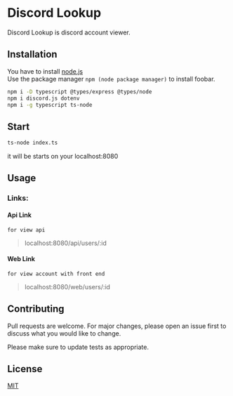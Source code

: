 # Discord Lookup

Discord Lookup is discord account viewer.

## Installation

You have to install [node.js](https://nodejs.org/en/)\
Use the package manager `npm (node package manager)` to install foobar.

```bash
npm i -D typescript @types/express @types/node
npm i discord.js dotenv
npm i -g typescript ts-node
```

## Start

```bash
ts-node index.ts
```

it will be starts on your localhost:8080

## Usage

### Links:
#### Api Link
`for view api`
> localhost:8080/api/users/:id
#### Web Link
`for view account with front end`
> localhost:8080/web/users/:id
## Contributing
Pull requests are welcome. For major changes, please open an issue first to discuss what you would like to change.

Please make sure to update tests as appropriate.

## License
[MIT](https://choosealicense.com/licenses/mit/)
